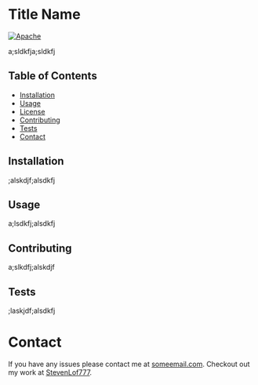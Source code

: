 
# Title Name

[![Apache](https://img.shields.io/badge/License-Apache_2.0-yellow.svg)](https://opensource.org/licenses/Apache-2.0)

a;sldkfja;sldkfj


## Table of Contents

* [Installation](#installation)
* [Usage](#usage)
* [License](#license)
* [Contributing](#contributing)
* [Tests](#tests)
* [Contact](#contact)

## Installation

;alskdjf;alsdkfj

## Usage

a;lsdkfj;alsdkfj

## Contributing
a;slkdfj;alskdjf

## Tests
;laskjdf;alsdkfj

# Contact
If you have any issues please contact me at [someemail.com](someemail.com). Checkout out my work at [StevenLof777](https://github.com/StevenLof777).

